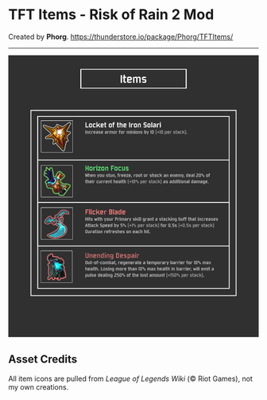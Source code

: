 # TFT Items - Risk of Rain 2 Mod

Created by **Phorg**. https://thunderstore.io/package/Phorg/TFTItems/

---

![item chart png](Thunderstore/icons/readMeItemChart.png)


## Asset Credits

All item icons are pulled from *League of Legends Wiki* (© Riot Games), not my own creations. 
